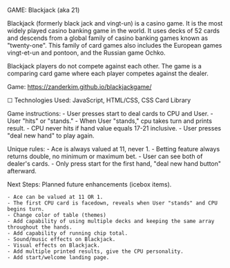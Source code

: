 GAME: Blackjack (aka 21)

Blackjack (formerly black jack and vingt-un) is a casino game. It is the most widely played casino banking game in the world. It uses decks of 52 cards and descends from a global family of casino banking games known as "twenty-one". This family of card games also includes the European games vingt-et-un and pontoon, and the Russian game Ochko. 

Blackjack players do not compete against each other. The game is a comparing card game where each player competes against the dealer.

Game: https://zanderkim.github.io/blackjackgame/

☐ Technologies Used: JavaScript, HTML/CSS, CSS Card Library


Game instructions:
	- User presses start to deal cards to CPU and User. 
	- User "hits" or "stands." 
		- When User "stands," cpu takes turn and prints result. 
	- CPU never hits if hand value equals 17-21 inclusive.
	- User presses "deal new hand" to play again.


Unique rules: 
	- Ace is always valued at 11, never 1.
	- Betting feature always returns double, no minimum or maximum bet.
	- User can see both of dealer's cards.
	- Only press start for the first hand, "deal new hand button" afterward.
 
Next Steps: Planned future enhancements (icebox items).

	- Ace can be valued at 11 OR 1.
	- The first CPU card is facedown, reveals when User "stands" and CPU begins turn.
	- Change color of table (themes)
	- Add capability of using multiple decks and keeping the same array throughout the hands.
	- Add capability of running chip total.
	- Sound/music effects on Blackjack.
	- Visual effects on Blackjack.
	- Add multiple printed results, give the CPU personality.
	- Add start/welcome landing page.